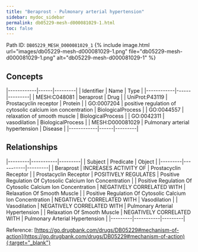 ```yaml
---
title: "Beraprost - Pulmonary arterial hypertension"
sidebar: mydoc_sidebar
permalink: db05229-mesh-d000081029-1.html
toc: false 
---
```



Path ID: `DB05229_MESH_D000081029_1`
{% include image.html url="images/db05229-mesh-d000081029-1.png" file="db05229-mesh-d000081029-1.png" alt="db05229-mesh-d000081029-1" %}

## Concepts

|------------|------|---------|
| Identifier | Name | Type    |
|------------|------|---------|
| MESH:C048081 | beraprost | Drug |
| UniProt:P43119 | Prostacyclin receptor | Protein |
| GO:0007204 | positive regulation of cytosolic calcium ion concentration | BiologicalProcess |
| GO:0044557 | relaxation of smooth muscle | BiologicalProcess |
| GO:0042311 | vasodilation | BiologicalProcess |
| MESH:D000081029 | Pulmonary arterial hypertension | Disease |
|------------|------|---------|

## Relationships

|---------|-----------|---------|
| Subject | Predicate | Object  |
|---------|-----------|---------|
| Beraprost | INCREASES ACTIVITY OF | Prostacyclin Receptor |
| Prostacyclin Receptor | POSITIVELY REGULATES | Positive Regulation Of Cytosolic Calcium Ion Concentration |
| Positive Regulation Of Cytosolic Calcium Ion Concentration | NEGATIVELY CORRELATED WITH | Relaxation Of Smooth Muscle |
| Positive Regulation Of Cytosolic Calcium Ion Concentration | NEGATIVELY CORRELATED WITH | Vasodilation |
| Vasodilation | NEGATIVELY CORRELATED WITH | Pulmonary Arterial Hypertension |
| Relaxation Of Smooth Muscle | NEGATIVELY CORRELATED WITH | Pulmonary Arterial Hypertension |
|---------|-----------|---------|

Reference: [https://go.drugbank.com/drugs/DB05229#mechanism-of-action](https://go.drugbank.com/drugs/DB05229#mechanism-of-action){:target="_blank"}